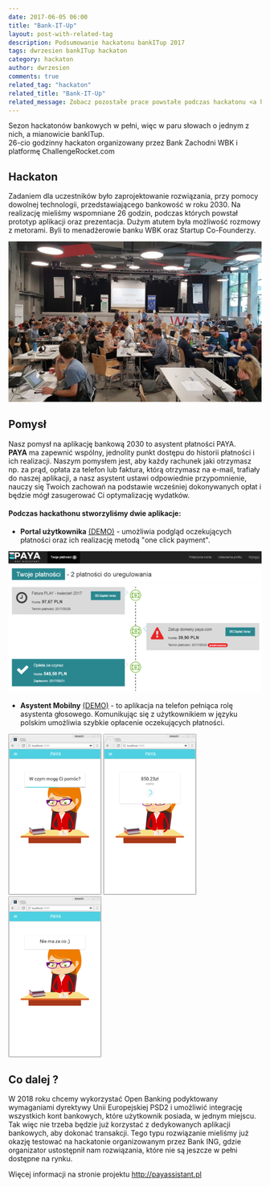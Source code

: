 ```yaml
---
date: 2017-06-05 06:00
title: "Bank-IT-Up"
layout: post-with-related-tag
description: Podsumowanie hackatonu bankITup 2017
tags: dwrzesien bankITup hackaton
category: hackaton
author: dwrzesien
comments: true
related_tag: "hackaton"
related_title: "Bank-IT-Up"
related_message: Zobacz pozostałe prace powstałe podczas hackatonu <a href="https://challengerocket.com/bankitup">BankITup</a>.
---
```


Sezon hackatonów bankowych w pełni, więc w paru słowach o jednym z nich, a mianowicie bankITup.  
26-cio godzinny hackaton organizowany przez Bank Zachodni WBK i platformę ChallengeRocket.com 

## Hackaton
Zadaniem dla uczestników było zaprojektowanie rozwiązania, przy pomocy dowolnej technologii, przedstawiającego bankowość w roku 2030.
Na realizację mieliśmy wspomniane 26 godzin, podczas których powstał prototyp aplikacji oraz prezentacja. Dużym atutem była możliwość rozmowy z metorami.
Byli to menadżerowie banku WBK oraz Startup Co-Founderzy.

![Hackaton](../assets/images/2017/06/bankitup/armviz_viz.jpg)

## Pomysł
Nasz pomysł na aplikację bankową 2030 to asystent płatności PAYA.  
**PAYA** ma zapewnić wspólny, jednolity punkt dostępu do historii płatności i ich realizacji.
Naszym pomysłem jest, aby każdy rachunek jaki otrzymasz np. za prąd, opłata za telefon lub faktura, którą otrzymasz na e-mail, 
trafiały do naszej aplikacji, a nasz asystent ustawi odpowiednie przypomnienie, nauczy się Twoich zachowań na podstawie wcześniej dokonywanych opłat i będzie mógł zasugerować Ci optymalizację wydatków.
 
#### Podczas hackathonu stworzyliśmy dwie aplikacje:
* **Portal użytkownika** [(DEMO)](http://payassistant.pl/login) - umożliwia podgląd oczekujących płatności oraz ich realizację metodą "one click payment".

![Paya](../assets/images/2017/06/bankitup/paya-platnosci.png)

* **Asystent Mobilny** [(DEMO)](https://paya-assistant.herokuapp.com) - to aplikacja na telefon pełniąca rolę asystenta głosowego. 
Komunikując się z użytkownikiem w języku polskim umożliwia szybkie opłacenie oczekujących płatności.

![Mobile Paya 1](../assets/images/2017/06/bankitup/how_can_I_help_you.png) ![Mobile Paya 2](../assets/images/2017/06/bankitup/in_progress.png) ![Mobile Paya 3](../assets/images/2017/06/bankitup/no_problem.png)

## Co dalej ?
W 2018 roku chcemy wykorzystać Open Banking podyktowany wymaganiami dyrektywy Unii Europejskiej PSD2 i umożliwić integrację wszystkich kont bankowych, 
które użytkownik posiada, w jednym miejscu. Tak więc nie trzeba będzie już korzystać z dedykowanych aplikacji bankowych, 
aby dokonać transakcji. Tego typu rozwiązanie mieliśmy już okazję testować na hackatonie organizowanym przez Bank ING, 
gdzie organizator ustostępnił nam rozwiązania, które nie są jeszcze w pełni dostępne na rynku.

Więcej informacji na stronie projektu http://payassistant.pl
